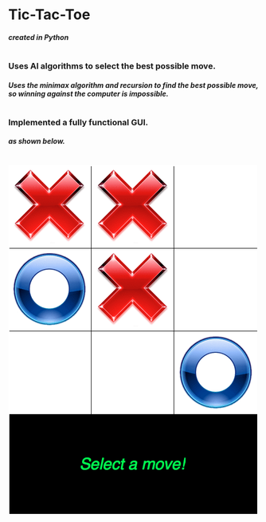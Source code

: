 # Tic-Tac-Toe
##### created in Python
# 
### Uses AI algorithms to select the best possible move.
##### Uses the minimax algorithm and recursion to find the best possible move, so winning against the computer is impossible. 
# 
# 
### Implemented a fully functional GUI.
##### as shown below.
#
#
![Alt text](TicTacToeDemo.png?raw=true "Demo")
